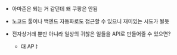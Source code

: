 - 아마존은 되는 거 같던데 왜 쿠팡은 안됨
- 노코드 툴이나 백엔드 자동화로도 접근할 수 있으니 재미있는 시도가 될듯

- 전자상거래 뿐만 아니라 일상의 귀찮은 일들을 API로 만들어줄 수 있으면?
	- 대 APㅑ